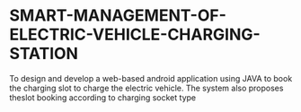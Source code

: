 # SMART-MANAGEMENT-OF-ELECTRIC-VEHICLE-CHARGING-STATION

To design and develop a web-based android application using JAVA to book the charging slot to charge the electric vehicle. The system also proposes theslot booking according to charging socket type
